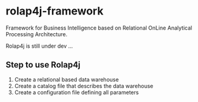 # rolap4j-framework

Framework for Business Intelligence based on Relational OnLine Analytical Processing Architecture.

Rolap4j is still under dev ...

Step to use Rolap4j
-------------------
1. Create a relational based data warehouse
2. Create a catalog file that describes the data warehouse
3. Create a configuration file defining all parameters








